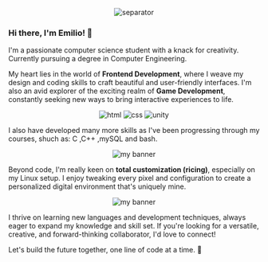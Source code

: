 
<!--
**Egonef/Egonef** is a ✨ _special_ ✨ repository because its `README.md` (this file) appears on your GitHub profile.

Here are some ideas to get you started:

- 🔭 I’m currently working on ...
- 🌱 I’m currently learning ...
- 👯 I’m looking to collaborate on ...
- 🤔 I’m looking for help with ...
- 💬 Ask me about ...
- 📫 How to reach me: ...
- 😄 Pronouns: ...
- ⚡ Fun fact: ...
-->

<p align="center">
  <a><img src="https://github.com/Egonef/Egonef/assets/126122650/dd4f4f59-6f3e-43c2-8841-b0b610a40b90" alt="separator"></a>
</p>

### Hi there, I'm Emilio! 👋

I'm a passionate computer science student with a knack for creativity. Currently pursuing a degree in Computer Engineering.

My heart lies in the world of **Frontend Development**, where I weave my design and coding skills to craft beautiful and user-friendly interfaces. I'm also an avid explorer of the exciting realm of **Game Development**, constantly seeking new ways to bring interactive experiences to life.
	
<p align="center">
  <a><img src="https://img.shields.io/badge/HTML5-E34F26?style=for-the-badge&logo=html5&logoColor=white" alt="html"></a>
  <a><img src="https://img.shields.io/badge/CSS3-1572B6?style=for-the-badge&logo=css3&logoColor=white" alt="css"></a>
  <a><img src="https://img.shields.io/badge/Unity-100000?style=for-the-badge&logo=unity&logoColor=white" alt="unity"></a>
</p>

I also have developed many more skills as I've been progressing through my courses, shuch as: C ,C++ ,mySQL and bash. 

<p align="center">
  <a><img src="https://github.com/Egonef/Egonef/assets/126122650/bd4df7a3-931a-403d-a6d8-6a39cb00b12e" alt="my banner"></a>
</p>


Beyond code, I'm really keen on **total customization (ricing)**, especially on my Linux setup. I enjoy tweaking every pixel and configuration to create a personalized digital environment that's uniquely mine.

<p align="center">
  <a><img src="[https://github.com/Egonef/Egonef/assets/126122650/bd4df7a3-931a-403d-a6d8-6a39cb00b12e](https://img.shields.io/badge/Linux-FCC624?style=for-the-badge&logo=linux&logoColor=black)" alt="my banner"></a>
</p>

I thrive on learning new languages and development techniques, always eager to expand my knowledge and skill set. If you're looking for a versatile, creative, and forward-thinking collaborator, I'd love to connect!

Let's build the future together, one line of code at a time. 🚀
